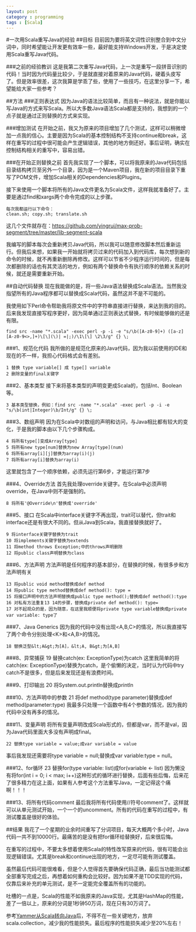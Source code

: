 ```yaml
---
layout: post
category : programming
tags : [Scala]
---
```


#一次用Scala重写Java的经验
##目标
目前因为要将英文词性识别整合到中文分词中，同时希望能让开发更有效率一些，最好能支持Windows开发，于是决定使用Scala重写Java代码。

###之前的经验教训
这是我第二次重写Java代码，上一次是重写一段拼音识别的代码！当时因为代码量比较少，于是就直接对着原来的Java代码，硬着头皮写了。但是效率很差，这次我算是学乖了些，使用了一些技巧，在这里分享一下，希望能给大家一些参考？

##方法
###正则表达式
因为Java的语法比较简单，而且有一种说法，就是你能以写Java的方式来写Scala。所以大多数Java语法Scala都是支持的，我想到的一个点子就是通过正则替换的方式来实现。

###增加测试
在开始之前，我又为原来的项目增加了几个测试，这样可以稍微增加一点我的信心。主要是因为Scala的基本控制结构不支持continue和break，这样在重写的过程中很可能会产生逻辑错误，其他的地方倒还好。事后证明，确实在控制结构相关的重写中，容易出错。

###在开始正则替换之前
首先我实现了一个脚本，可以将我原来的Java代码包括目录结构拷贝至另外一个目录，因为是一个Maven项目，我在新的项目目录下重写了POM文件，增加Scala相关的Dependencies和Plugins。

接下来使用一个脚本将所有的Java文件更名为Scala文件，这样我就准备好了。主要是通过find和xargs两个命令完成的以上步骤。

	每次我都运行以下命令：
	clean.sh; copy.sh; translate.sh
这几个文件就存在：<https://github.com/yingrui/max-prob-segment/tree/master/lib-segment-scala>

我编写的脚本每次会重新拷贝Java代码，所以我可以随意修改脚本然后重新运行。但我后来想，如果我一开始就将拷贝过来的代码加入到代码库，每次想到新的命令的时候，就不再重新删除再修改。这样可以节省不少程序运行时间的，但是每次都删除的话也有其灵活的地方，例如有两个替换命令有执行顺序的依赖关系的时候，就还是需要重新开始。

##自动代码替换
现在我能做的是，将一些Java语法替换成Scala语法。当然我没指望所有的Java程序都可以替换成Scala代码，虽然这并不是不可能的。

我使用如下Perl命令帮助我将原文件中的字符串直接进行替换，来达到我的目的。后来我发现直接写程序更好，因为简单通过正则表达式替换，有时候能够做的还是有限。
	
	find src -name "*.scala" -exec perl -p -i -e "s/\b([A-z0-9]+) ([a-z][A-z0-9<>,]+)\[\](\)| =|;)/\1\[\] \2\3/g" {} \;

###1、规范化代码
我所做的是规范化原来的Java代码，因为我以前使用的IDE和现在的不一样，我担心代码格式会有差别。
	
	1 替换 type variable[] 成 type[] variable
	2 删除变量的final关键字

###2、基本类型
接下来将基本类型的声明变更成Scala的，包括Int、Boolean等。
	
	3 基本类型替换，例如：find src -name "*.scala" -exec perl -p -i -e "s/\b(int|Integer)\b/Int/g" {} \;

###3、数组声明
因为在Scala中对数组的声明和访问，与Java相比都有较大的变化，于是我的脚本由以下几个步骤构成。

	4 将所有type[]变成Array[type]
	5 将所有new type[num]替换为new Array[type](num)
	6 将所有array[i][j]替换为array(i)(j)
	7 将所有array[i]替换为array(i)
这里就包含了一个顺序依赖，必须先运行第6步，才能运行第7步

###4、Override方法
首先我处理override关键字。在Scala中必须声明override，在Java中则不是强制的。
	
	8 将所有'@Override\n'替换成'override'
###5、接口
在Scala中interface关键字不再出现，trait可以替代，但trait和interface还是有很大不同的。但从Java到Scala，我直接替换就好了。

	9 将interface关键字替换为trait
	10 将implements关键字替换为extends
	11 将method throws Exception;中的throws声明删除
	12 将public class声明替换为class
###6、方法声明
方法声明是任何程序的基本部分，在替换的时候，有很多步和方法声明有关
	
	13 将public void method替换成def method
	14 将public type method替换成def method(): type =
	15 将接口声明中的方法声明替换成public type method();替换成def method():type
	16 对私有方法重复13 14的步骤，替换成private def method(): type=
	17 对不起观众的是，因为随意，在这里我顺便将private type variable替换成private var variable: type了

###7、Java Generics
因为我的代码中没有出现&lt;A,B,C&gt;的情况，所以我直接写了两个命令分别处理&lt;K&gt;和&lt;A,B&gt;的情况。

	18 替换泛型&lt;A&gt;为[A]，&lt;A, B&gt;为[A,B]

###8、异常捕获
	19 替换catch(ex: ExceptionType)为catch
这里我简单的将catch(ex: ExceptionType)替换为catch，是个偷懒的决定，当时认为代码中try catch不是很多，但是后来发现还是有浪费时间。

###9、打印输出
	20 将System.out.println替换成println

###10、方法声明中的参数
	21 将def method(type parameter)替换成def method(parameter:type)
我最多只处理一个函数中有4个参数的情况，因为我的代码中没有再多的情况。

###11、变量声明
将所有变量声明改成Scala形式的，但都是var，而不是val，因为Java代码里面大多没有声明成final。
	
	22 替换type variable = value;成var variable = value
事后我发现还需要将type variable = null;替换成var variable:type = null。

###12、for循环
	23 替换for(type variable: list)成for(variable <- list)
因为懒没有将for(int i = 0; i < max; i++)这种形式的循环进行替换，后面有些后悔，后来花了很多精力在这上面，如果有人参考这个方法重写Java，一定记得这个痛啊！！！

###13、将所有代码comment
最后我将所有代码使用//符号comment了。这样就可以从单元测试开始，一个一个的uncomment。所有的代码在重写的过程中，有测试覆盖是很好的体验。

##结果
我花了一个星期的业余时间重写了分词项目，每天大概两个多小时，Java代码一共不到10000行。最痛苦的是没有把for循环给替换好，后来很后悔。

在重写的过程中，不要太多想着使用Scala的特性改写原来的代码，很有可能会出现逻辑错误。尤其是break和continue出现的地方，一定尽可能有测试覆盖。

虽然最后代码可能很难看，但是个人觉得首先要确保代码正确，最后当功能测试都全部重写完成之后，再想着如何重构会比较好。因为如果不是TDD实现的代码，仅靠后来补充的单元测试，是不一定能完全覆盖所有的功能的。

吐槽的一点是，Scala的性能不如我原来的Java实现，尤其是HashMap的性能，差了一倍以上，原来的分词是1秒钟50万词，现在只有30万词了。

参考[Yammer从Scala转向Java][yammer-scala]后，不得不在一些关键地方，放弃scala.collection，减少我的性能损失。最后程序的性能损失减少至20%左右！

[yammer-scala]:http://www.infoq.com/cn/news/2012/02/yammer-scala